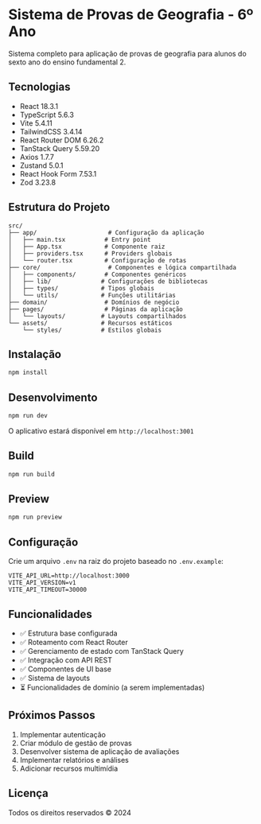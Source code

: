 # Sistema de Provas de Geografia - 6º Ano

Sistema completo para aplicação de provas de geografia para alunos do sexto ano do ensino fundamental 2.

## Tecnologias

- React 18.3.1
- TypeScript 5.6.3
- Vite 5.4.11
- TailwindCSS 3.4.14
- React Router DOM 6.26.2
- TanStack Query 5.59.20
- Axios 1.7.7
- Zustand 5.0.1
- React Hook Form 7.53.1
- Zod 3.23.8

## Estrutura do Projeto

```
src/
├── app/                    # Configuração da aplicação
│   ├── main.tsx           # Entry point
│   ├── App.tsx            # Componente raiz
│   ├── providers.tsx      # Providers globais
│   └── router.tsx         # Configuração de rotas
├── core/                   # Componentes e lógica compartilhada
│   ├── components/        # Componentes genéricos
│   ├── lib/              # Configurações de bibliotecas
│   ├── types/            # Tipos globais
│   └── utils/            # Funções utilitárias
├── domain/                # Domínios de negócio
├── pages/                 # Páginas da aplicação
│   └── layouts/          # Layouts compartilhados
└── assets/               # Recursos estáticos
    └── styles/           # Estilos globais
```

## Instalação

```bash
npm install
```

## Desenvolvimento

```bash
npm run dev
```

O aplicativo estará disponível em `http://localhost:3001`

## Build

```bash
npm run build
```

## Preview

```bash
npm run preview
```

## Configuração

Crie um arquivo `.env` na raiz do projeto baseado no `.env.example`:

```
VITE_API_URL=http://localhost:3000
VITE_API_VERSION=v1
VITE_API_TIMEOUT=30000
```

## Funcionalidades

- ✅ Estrutura base configurada
- ✅ Roteamento com React Router
- ✅ Gerenciamento de estado com TanStack Query
- ✅ Integração com API REST
- ✅ Componentes de UI base
- ✅ Sistema de layouts
- ⏳ Funcionalidades de domínio (a serem implementadas)

## Próximos Passos

1. Implementar autenticação
2. Criar módulo de gestão de provas
3. Desenvolver sistema de aplicação de avaliações
4. Implementar relatórios e análises
5. Adicionar recursos multimídia

## Licença

Todos os direitos reservados © 2024
